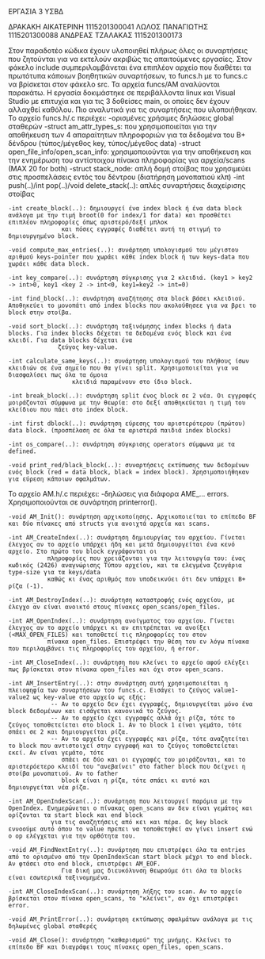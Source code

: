 ΕΡΓΑΣΙΑ 3 ΥΣΒΔ

ΔΡΑΚΑΚΗ ΑΙΚΑΤΕΡΙΝΗ 1115201300041
ΛΩΛΟΣ   ΠΑΝΑΓΙΩΤΗΣ 1115201300088
ΑΝΔΡΕΑΣ ΤΖΑΛΑΚΑΣ   1115201300173

Στον παραδοτέο κώδικα έχουν υλοποιηθεί πλήρως όλες οι συναρτήσεις που ζητούνται για να εκτελούν ακριβώς τις απαιτούμενες εργασίες. Στον φάκελο include συμπεριλαμβάνεται ένα επιπλέον
αρχείο που διαθέτει τα πρωτότυπα κάποιων βοηθητικών συναρτήσεων, το funcs.h με το funcs.c να βρίσκεται στον φάκελο src. Τα αρχεία funcs/AM αναλύονται παρακάτω. Η εργασία δοκιμάστηκε
σε περιβάλλοντα linux και Visual Studio με επιτυχία και για τις 3 δοθείσες main, οι οποίες δεν έχουν αλλαχθεί καθόλου.
Πιο αναλυτικά για τις συναρτήσεις που υλοποιήθηκαν.
Το αρχείο funcs.h/.c περιέχει:
	-ορισμένες χρήσιμες δηλώσεις global σταθερών
	-struct am_attr_types_s: που χρησιμοποιείται για την αποθήκευση των 4 απαραίτητων πληροφοριών για τα δεδομένα του B+ δένδρου (τύπος/μέγεθος key, τύπος/μέγεθος data)
	-struct open_file_info/open_scan_info: χρησιμοποιούνται για την αποθήκευση και την ενημέρωση του αντίστοιχου πίνακα πληροφορίας για αρχεία/scans (MAX 20 for both)
	-struct stack_node: απλή δομή στοίβας που χρησιμεύει στις προσπελάσεις εντός του δέντρου (διατήρηση μονοπατιού κλπ)
	-int push(..)/int pop(..)/void delete_stack(..): απλές συναρτήσεις διαχείρισης στοίβας
	
	-int create_block(..): δημιουργεί ένα index block ή ένα data block ανάλογα με την τιμή broot(0 for index/1 for data) και προσθέτει επιπλέον πληροφορίες όπως αριστερό/δεξί μπλοκ
			       και πόσες εγγραφές διαθέτει αυτή τη στιγμή το δημιουργημένο block.
	
	-void compute_max_entries(..): συνάρτηση υπολογισμού του μέγιστου αριθμού keys-pointer που χωράει κάθε index block ή των keys-data που χωράει κάθε data block.

	-int key_compare(..): συνάρτηση σύγκρισης για 2 κλειδιά. (key1 > key2 -> int>0, key1 <key 2 -> int<0, key1=key2 -> int=0)
	
	-int find_block(..): συνάρτηση αναζήτησης στα block βάσει κλειδιού. Αποθηκεύει το μονοπάτι από index blocks που ακολούθησεε για να βρει το block στην στοίβα.

	-void sort_block(..): συνάρτηση ταξινόμησης index blocks ή data blocks. Για index blocks δέχεται τα δεδομένα ενός block και ένα κλειδί. Για data blocks δέχεται ένα
			      ζεύγος key-value. 

	-int calculate_same_keys(..): συνάρτηση υπολογισμού του πλήθους ίσων κλειδιών σε ένα σημείο που θα γίνει split. Χρησιμοποιείται για να διασφαλίσει πως όλα τα όμοια
				      κλειδιά παραμένουν στο ίδιο block.

	-int break_block(..): συνάρτηση split ένος block σε 2 νέα. Οι εγγραφές μοιράζονται σύμφωνα με την θεωρία: στο δεξί αποθηκεύεται η τιμή του κλείδιου που πάει στο index block.

	-int first dblock(..): συνάρτηση εύρεσης του αριστερότερου (πρώτου) data block. (προσπέλαση σε όλα τα αριστερά παιδιά index blocks)

	-int os_compare(..): συνάρτηση σύγκρισης operators σύμφωνα με τα defined.
	
	-void print_red/black_block(..): συναρτήσεις εκτύπωσης των δεδομένων ενός block (red = data block, black = index block). Χρησιμοποιήθηκαν για εύρεση κάποιων σφαλμάτων.


Το αρχείο AM.h/.c περιέχει:
	-δηλώσεις για διάφορα AME_... errors. Χρησιμοποιούνται σε συνάρτηση printerror().
	
	-void AM_Init(): συνάρτηση αρχικοποίησης. Αρχικοποιείται το επίπεδο BF και δύο πίνακες από structs για ανοιχτά αρχεία και scans.

	-int AM_CreateIndex(..): συνάρτηση δημιουργίας του αρχείου. Γίνεται έλεγχος αν το αρχείο υπάρχει ήδη και μετά δημιουργείται ένα κενό αρχείο. Στο πρώτο του block εγγράφονται οι
			   πληροφορίες που χρειάζονται για την λειτουργία του: ένας κωδικός (2426) αναγνώρισης Τύπου αρχείου, και τα ελεγμένα ζευγάρια type-size για τα keys/data
			   καθώς κι ένας αριθμός που υποδεικνύει ότι δεν υπάρχει B+ ρίζα (-1).

	-int AM_DestroyIndex(..): συνάρτηση καταστροφής ενός αρχείου, με έλεγχο αν είναι ανοικτό στους πίνακες open_scans/open_files.

	-int AM_OpenIndex(..): συνάρτηση ανοίγματος του αρχείου. Γίνεται έλεγχος αν το αρχείο υπάρχει κι αν επιτρέπεται να ανοίξει (<MAX_OPEN_FILES) και τοποθετεί τις πληροφορίες του στον
			   πίνακα open_files. Επιστρέφει την θέση του εν λόγω πίνακα που περιλαμβάνει τις πληροφορίες του αρχείου, ή error.

	-int AM_CloseIndex(..): συνάρτηση που κλείνει το αρχείο αφού ελέγξει πως βρίσκεται στον πίνακα open_files και όχι στον open_scans.

	-int AM_InsertEntry(..): στην συνάρτηση αυτή χρησιμοποιείται η πλειοψηφία των συναρτήσεων του funcs.c. Εισάγει το ζεύγος value1-value2 ως key-value στο αρχείο ως εξής:
				-- Αν το αρχείο δεν έχει εγγραφές, δημιουργείται μόνο ένα block δεδομένων και εισάγεται κανονικά το ζεύγος.
				-- Αν το αρχείο έχει εγγραφές αλλά όχι ρίζα, τότε το ζεύγος τοποθετείεται στο block 1. Αν το block 1 είναι γεμάτο, τότε σπάει σε 2 και δημιουργείται ρίζα.
				-- Αν το αρχείο έχει εγγραφές και ρίζα, τότε αναζητείται το block που αντιστοιχεί στην εγγραφή και το ζεύγος τοποθετείεται εκεί. Αν είναι γεμάτο, τότε
				   σπάει σε δύο και οι εγγραφές του μοιράζονται, και το αριστερόετερο κλειδί του "ανεβαίνει" στο father block που δείχνει η στοίβα μονοπατιού. Αν το father
				   block είναι η ρίζα, τότε σπάει κι αυτό και δημιουργείται νέα ρίζα.

	-int AM_OpenIndexScan(..): συνάρτηση που λειτουργεί παρόμια με την OpenIndex. Ενημερώνεται ο πίνακας open_scans αν δεν είναι γεμάτος και ορίζονται τα start block και end block 
				για τις αναζητήσεις από κει και πέρα. Ως key block εννοούμε αυτό όπου το value πρεπει να τοποθετηθεί αν γίνει insert ενώ ο op ελέγχεται για την ορθότητα του.

	-void AM_FindNextEntry(..): συνάρτηση που επιστρέφει όλα τα entries από το ορισμένο από την OpenIndexScan start block μέχρι το end block. Αν φτάσει στο end block, επιστρέφει AM_EOF.
			       Για δική μας διευκόλυνση θεωρούμε ότι όλα τα blocks είναι εσωτερικά ταξινομημένα.

	-int AM_CloseIndexScan(..): συνάρτηση λήξης του scan. Αν το αρχείο βρίσκεται στον πίνακα open_scans, το "κλείνει", αν όχι επιστρέφει error.

	-void AM_PrintError(..): συνάρτηση εκτύπωσης σφαλμάτων ανάλογα με τις δηλωμένες global σταθερές

	-void AM_Close(): συνάρτηση "καθαρισμού" της μνήμης. Κλείνει το επίπεδο BF και διαγράφει τους πίνακες open_files, open_scans.





